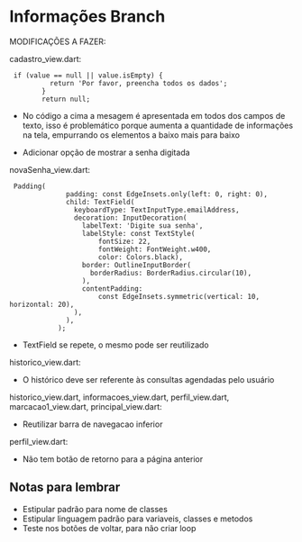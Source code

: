# Informações Branch

MODIFICAÇÕES A FAZER:


cadastro_view.dart:

```
 if (value == null || value.isEmpty) {
          return 'Por favor, preencha todos os dados';
        }
        return null;

```
- No código a cima a mesagem é apresentada em todos dos campos de texto, isso é problemático porque aumenta a quantidade de informações na tela, empurrando os elementos a baixo mais para baixo

- Adicionar opção de mostrar a senha digitada

novaSenha_view.dart:


```
 Padding(
              padding: const EdgeInsets.only(left: 0, right: 0),
              child: TextField(
                keyboardType: TextInputType.emailAddress,
                decoration: InputDecoration(
                  labelText: 'Digite sua senha',
                  labelStyle: const TextStyle(
                      fontSize: 22,
                      fontWeight: FontWeight.w400,
                      color: Colors.black),
                  border: OutlineInputBorder(
                    borderRadius: BorderRadius.circular(10),
                  ),
                  contentPadding:
                      const EdgeInsets.symmetric(vertical: 10, horizontal: 20),
                ),
              ),
            );
```

- TextField se repete, o mesmo pode ser reutilizado

historico_view.dart:
- O histórico deve ser referente às consultas agendadas pelo usuário

historico_view.dart, informacoes_view.dart, perfil_view.dart, marcacao1_view.dart, principal_view.dart:
- Reutilizar barra de navegacao inferior

perfil_view.dart:
- Não tem botão de retorno para a página anterior

## Notas para lembrar
- Estipular padrão para nome de classes
- Estipular linguagem padrão para variaveis, classes e metodos
- Teste nos botões de voltar, para não criar loop
